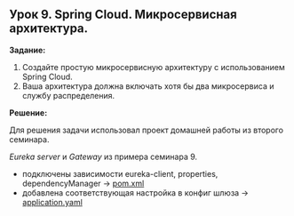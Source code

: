 ## Урок 9. Spring Cloud. Микросервисная архитектура.
**Задание:**

1. Создайте простую микросервисную архитектуру с использованием Spring Cloud.
2. Ваша архитектура должна включать хотя бы два микросервиса и службу распределения.

**Решение:**

Для решения задачи использовал проект домашней работы из второго семинара.

*Eureka server* и *Gateway* из примера семинара 9.

- подключены зависимости eureka-client, properties, dependencyManager -> [pom.xml](https://github.com/iYureg/spring_geekBrains/blob/3871f37af47331118dcc19eaa6715f20a2bade97/SpringGeekBrains/Webinar_2_spring_base_crud/homework/pom.xml)
- добавлена соответствующая настройка в конфиг шлюза -> [application.yaml](https://github.com/iYureg/spring_geekBrains/blob/3871f37af47331118dcc19eaa6715f20a2bade97/SpringGeekBrains/Webinar_9_Spring_Cloud/CloudExample1/Gateway/src/main/resources/application.yaml)
